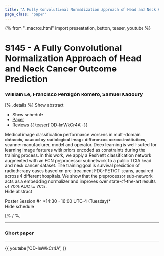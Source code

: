```yaml
---
title: "A Fully Convolutional Normalization Approach of Head and Neck Cancer Outcome Prediction"
page_class: "paper"
---
```


{% from "_macros.html" import presentation, button, teaser, youtube %}

# S145 - A Fully Convolutional Normalization Approach of Head and Neck Cancer Outcome Prediction

### William Le, Francisco Perdigón Romero, Samuel Kadoury

[% .details %]
<a class="toggle_visibility" data-selector=".abstract" data-level="3">Show abstract</a>
- <a class="toggle_visibility" data-selector=".schedule" data-level="3">Show schedule</a>
- <a href="https://openreview.net/pdf?id=JojEzQ3E5n">Paper</a>
- <a href="https://openreview.net/forum?id=JojEzQ3E5n">Reviews</a>
{{ teaser('OD-lmWkCr4A') }}

<p>
    <span class="abstract">
        Medical image classification performance worsens in multi-domain datasets, caused by radiological image differences across institutions, scanner manufacturer, model and operator. Deep learning is well-suited for learning image features with priors encoded as constraints during the training process.  In this work, we apply a ResNeXt classification network augmented with an FCN preprocessor subnetwork to a public TCIA head and neck cancer dataset. The training goal is survival prediction of radiotherapy cases based on pre-treatment FDG-PET/CT scans, acquired across 4 different hospitals.  We show that the preprocessor sub-network acts as a embedding normalizer and improves over state-of-the-art results of 70% AUC to 76%.
        <br>
        <span class="actions"><a class="toggle_visibility" data-level="2">Hide abstract</a></span>
    </span>
</p>

<p>
    <span class="schedule">
        Poster Session #4 *14:30 - 16:00 UTC-4 (Tuesday)*
        <br>
        <span class="actions"><a class="toggle_visibility" data-level="2">Hide schedule</a></span>
    </span>
</p>

<!-- {{ button("Access paper channel", "https://chat.midl.io/channel/s145") }} -->
[% / %]

---

### Short paper

---

{{ youtube('OD-lmWkCr4A') }}